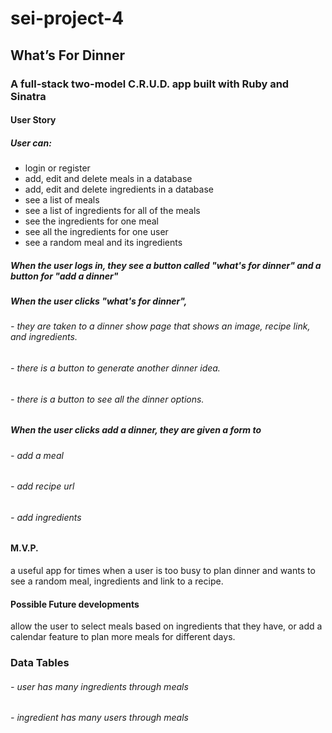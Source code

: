 # sei-project-4

## What’s For Dinner

### A full-stack two-model C.R.U.D. app built with Ruby and Sinatra

#### User Story
##### User can:
  - login or register
  - add, edit and delete meals in a database
  - add, edit and delete ingredients in a database
  - see a list of meals
  - see a list of ingredients for all of the meals
  - see the ingredients for one meal
  - see all the ingredients for one user
  - see a random meal and its ingredients

##### When the user logs in, they see a button called "what's for dinner" and a button for "add a dinner"

##### When the user clicks "what's for dinner", 
  ###### - they are taken to a dinner show page that shows an image, recipe link, and ingredients. 
  ###### - there is a button to generate another dinner idea.
  ###### - there is a button to see all the dinner options.
##### When the user clicks add a dinner, they are given a form to 
  ###### - add a meal 
  ###### - add recipe url
  ###### - add ingredients

#### M.V.P. 
a useful app for times when a user is too busy to plan dinner and wants to see a random meal, ingredients and link to a recipe.

#### Possible Future developments
allow the user to select meals based on ingredients that they have, or add a calendar feature to plan more meals for different days.

### Data Tables
###### - user has many ingredients through meals
###### - ingredient has many users through meals
